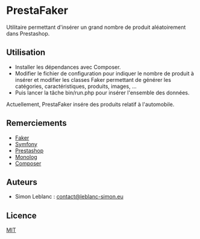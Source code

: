PrestaFaker
===========

Utilitaire permettant d'insérer un grand nombre de produit aléatoirement dans Prestashop.

Utilisation
-----------

* Installer les dépendances avec Composer.
* Modifier le fichier de configuration pour indiquer le nombre de produit à insérer et modifier les classes Faker permettant de générer les catégories, caractéristiques, produits, images, ...
* Puis lancer la tâche bin/run.php pour insérer l'ensemble des données.

Actuellement, PrestaFaker insére des produits relatif à l'automobile.

Remerciements
-------------

* [Faker](https://github.com/fzaninotto/Faker)
* [Symfony](http://symfony.com/)
* [Prestashop](http://www.prestashop.com/fr/)
* [Monolog](https://github.com/Seldaek/monolog)
* [Composer](https://getcomposer.org/)

Auteurs
-------

* Simon Leblanc : contact@leblanc-simon.eu

Licence
-------

[MIT](http://opensource.org/licenses/MIT)
